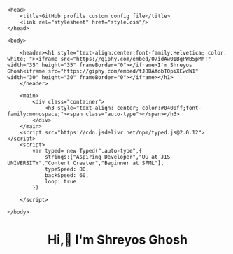 
    <head>
        <title>GitHub profile custom config file</title>
        <link rel="stylesheet" href="style.css"/>
    </head>

    <body>
        
        <header><h1 style="text-align:center;font-family:Helvetica; color: white; "><iframe src="https://giphy.com/embed/O7idAw0IBgPWB5pMhT" width="35" height="35" frameBorder="0"></iframe>I'm Shreyos Ghosh<iframe src="https://giphy.com/embed/tJ8BAfobT0piXEwdW1" width="30" height="30" frameBorder="0"></iframe></h1>
        </header>

        <main>
            <div class="container">
                <h3 style="text-align: center; color:#0400ff;font-family:monospace;"><span class="auto-type"></span></h3>
            </div>
        </main>
        <script src="https://cdn.jsdelivr.net/npm/typed.js@2.0.12"></script>
        <script>
            var typed= new Typed(".auto-type",{
                strings:["Aspiring Developer","UG at JIS UNIVERSITY","Content Creater","Beginner at SFML"],
                typeSpeed: 80,
                backSpeed: 60,
                loop: true
            })

        </script>

    </body>


<h1 align="center">Hi,👋 I'm Shreyos Ghosh</h1>


<!--
**Shreyosgit/Shreyosgit** is a ✨ _special_ ✨ repository because its `README.md` (this file) appears on your GitHub profile.

Here are some ideas to get you started:

- 🔭 I’m currently working on ...
- 🌱 I’m currently learning ...
- 👯 I’m looking to collaborate on ...
- 🤔 I’m looking for help with ...
- 💬 Ask me about ...
- 📫 How to reach me: ...
- 😄 Pronouns: ...
- ⚡ Fun fact: ...
-->
<!--
**Shreyosgit/Shreyosgit** is a ✨ _special_ ✨ repository because its `README.md` (this file) appears on your GitHub profile.

Here are some ideas to get you started:

- 🔭 I’m currently working on ...
- 🌱 I’m currently learning ...
- 👯 I’m looking to collaborate on ...
- 🤔 I’m looking for help with ...
- 💬 Ask me about ...
- 📫 How to reach me: ...
- 😄 Pronouns: ...
- ⚡ Fun fact: ...
-->
